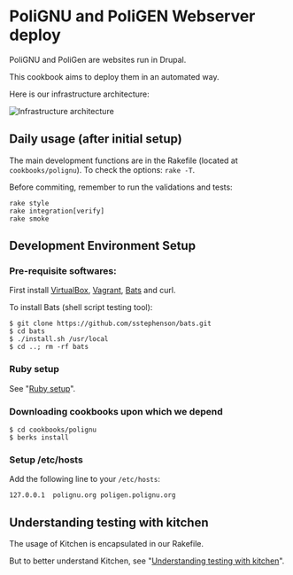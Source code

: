 # PoliGNU and PoliGEN Webserver deploy

PoliGNU and PoliGen are websites run in Drupal.

This cookbook aims to deploy them in an automated way.

Here is our infrastructure architecture:

![Infrastructure architecture](https://raw.github.com/PoliGNU/sitedeploy/master/doc/infra.png)

## Daily usage (after initial setup)

The main development functions are in the Rakefile (located at `cookbooks/polignu`). To check the options: `rake -T`.

Before commiting, remember to run the validations and tests:

    rake style
    rake integration[verify]
    rake smoke

## Development Environment Setup

### Pre-requisite softwares:

First install [VirtualBox](http://virtualbox.org),
[Vagrant](http://vagrantup.com),
[Bats](https://github.com/sstephenson/bats) and curl.

To install Bats (shell script testing tool):

```shell
$ git clone https://github.com/sstephenson/bats.git
$ cd bats
$ ./install.sh /usr/local
$ cd ..; rm -rf bats
```

### Ruby setup

See "[Ruby setup](https://github.com/PoliGNU/sitedeploy/blob/master/doc/ruby.md)".

### Downloading cookbooks upon which we depend

```
$ cd cookbooks/polignu
$ berks install
```

### Setup /etc/hosts

Add the following line to your `/etc/hosts`:

```
127.0.0.1  polignu.org poligen.polignu.org
```

## Understanding testing with kitchen

The usage of Kitchen is encapsulated in our Rakefile. 

But to better understand Kitchen, see "[Understanding testing with kitchen](https://github.com/PoliGNU/sitedeploy/blob/master/doc/kitchen.md)".


